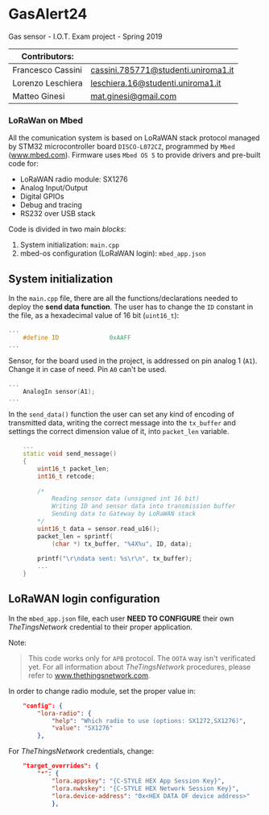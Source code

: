 # GasAlert24
Gas sensor - I.O.T. Exam project - Spring 2019

| Contributors: |  |
| --- | --- |
| Francesco Cassini | cassini.785771@studenti.uniroma1.it |
| Lorenzo Leschiera | leschiera.16@studenti.uniroma1.it |
| Matteo Ginesi     | mat.ginesi@gmail.com |

### LoRaWan on Mbed

All the comunication system is based on LoRaWAN stack protocol managed by STM32 microcontroller board `DISCO-L072CZ`, programmed by `Mbed` (www.mbed.com). 
Firmware uses `Mbed OS 5` to provide drivers and pre-built code for:

 - LoRaWAN radio module: SX1276
 - Analog Input/Output
 - Digital GPIOs
 - Debug and tracing
 - RS232 over USB stack

Code is divided in two main *blocks*:
 1. System initialization: `main.cpp`
 2. mbed-os configuration (LoRaWAN login): `mbed_app.json`

## System initialization

In the `main.cpp` file, there are all the functions/declarations needed to deploy the **send data function**.
The user has to change the `ID` constant in the file, as a hexadecimal value of 16 bit (`uint16_t`):
``` c++
...
    #define ID              0xAAFF
...
```

Sensor, for the board used in the project, is addressed on pin analog 1 (`A1`). Change it in case of need. Pin `A0` can't be used.
```c++
...
    AnalogIn sensor(A1);
...
```

In the `send_data()` function the user can set any kind of encoding of transmitted data, writing the correct message into 
the `tx_buffer` and settings the correct dimension value of it, into `packet_len` variable.
```c++
    ...
    static void send_message()
    {
        uint16_t packet_len;
        int16_t retcode;
        
        /*
            Reading sensor data (unsigned int 16 bit)
            Writing ID and sensor data into transmission buffer
            Sending data to Gateway by LoRaWAN stack
        */
        uint16_t data = sensor.read_u16();
        packet_len = sprintf(
            (char *) tx_buffer, "%4X%u", ID, data);
        
        printf("\r\ndata sent: %s\r\n", tx_buffer);
        ...
    }
```

## LoRaWAN login configuration

In the `mbed_app.json` file, each user **NEED TO CONFIGURE** their own *TheTingsNetwork* credential to their proper application.

Note:
> This code works only for `APB` protocol. The `OOTA` way isn't verificated yet.
> For all information about *TheTingsNetwork* procedures, please refer to www.thethingsnetwork.com.

In order to change radio module, set the proper value in:

```json
    "config": {
        "lora-radio": {
            "help": "Which radio to use (options: SX1272,SX1276)",
            "value": "SX1276"
        },
```

For *TheThingsNetwork* credentials, change:
```json
    "target_overrides": {
        "*": {
            "lora.appskey": "{C-STYLE HEX App Session Key}",
            "lora.nwkskey": "{C-STYLE HEX Network Session Key}",
            "lora.device-address": "0x<HEX DATA OF device address>" 
            },
```
